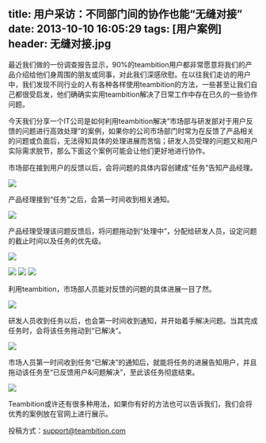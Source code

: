 title: 用户采访：不同部门间的协作也能“无缝对接”
date: 2013-10-10 16:05:29
tags: [用户案例]
header: 无缝对接.jpg
---
最近我们做的一份调查报告显示，90%的teambition用户都非常愿意将我们的产品介绍给他们身周围的朋友或同事，对此我们深感欣慰。在以往我们走访的用户中，我们发现不同行业的人有各种各样使用teambition的方法，一些甚至让我们自己都很受启发，他们确确实实用teambition解决了日常工作中存在已久的一些协作问题。

今天我们分享一个IT公司是如何利用teambition解决“市场部与研发部对于用户反馈的问题进行高效处理”的案例，如果你的公司市场部门时常为在反馈了产品相关的问题或负面后，无法得知具体的处理进展而苦恼；研发人员受理的问题又和用户实际需求脱节，那么下面这个案例可能会让他们更好地进行协作。

市场部在接到用户的反馈以后，会将问题的具体内容创建成“任务”告知产品经理。

![](/image/用户支持1.jpg)

产品经理接到“任务”之后，会第一时间收到相关通知。

![](/image/不同部门协作2.jpg)

产品经理受理该问题反馈后，将问题拖动到“处理中”，分配给研发人员，设定问题的截止时间以及任务的优先级。

![](/image/用户支持3.jpg)


![](/image/不同部门协作4.jpg)
![](/image/不同部门协作5.jpg)
![](/image/不同部门协作6.jpg)

利用teambition，市场部人员能对反馈的问题的具体进展一目了然。

![](/image/不同部门协作7.jpg)

研发人员收到任务以后，也会第一时间收到通知，并开始着手解决问题。当其完成任务时，会将该任务拖动到“已解决”。

![](/image/用户支持6.jpg)

市场人员第一时间收到任务“已解决”的通知后，就能将任务的进展告知用户，并且拖动该任务至“已反馈用户&问题解决”，至此该任务彻底结束。

![](/image/不同部门协作9.jpg)

Teambition或许还有很多种用法，如果你有好的方法也可以告诉我们，我们会将优秀的案例放在官网上进行展示。

投稿方式：support@teambition.com